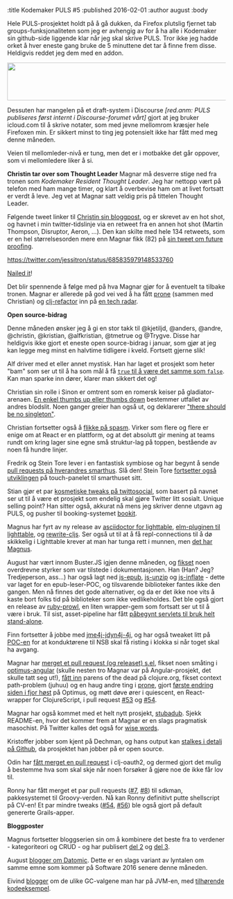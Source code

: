 :title Kodemaker PULS #5
:published 2016-02-01
:author august
:body

Hele PULS-prosjektet holdt på å gå dukken, da Firefox plutslig fjernet tab groups-funksjonaliteten som jeg er avhengig av for å ha alle i Kodemaker sin github-side liggende klar når jeg skal skrive PULS. Tror ikke jeg hadde orket å hver eneste gang bruke de 5 minuttene det tar å finne frem disse. Heldigvis reddet jeg dem med en addon.

<img src="/photos/blog/puls-5-tab-groups.png" width="690" height="87">

Dessuten har mangelen på et draft-system i Discourse *[red.anm: PULS publiseres først internt i Discourse-forumet vårt]* gjort at jeg bruker icloud.com til å skrive notater, som med jevne mellomrom kræsjer hele Firefoxen min. Er sikkert minst to ting jeg potensielt ikke har fått med meg denne måneden.

Veien til mellomleder-nivå er tung, men det er i motbakke det går oppover, som vi mellomledere liker å si.

**Christin tar over som Thought Leader**
Magnar må desverre stige ned fra tronen som *Kodemaker Resident Thought Leader*. Jeg har nettopp vært på telefon med ham mange timer, og klart å overbevise ham om at livet fortsatt er verdt å leve. Jeg vet at Magnar satt  veldig pris på tittelen Thought Leader.

Følgende tweet linker til [Christin sin bloggpost](http://kranglefant.tumblr.com/post/136874082265/tear-down-this-wall), og er skrevet av en hot shot, og havnet i min twitter-tidslinje via en retweet fra en annen hot shot (Martin Thompson, Disruptor, Aeron, ...). Den kan skilte med hele 134 retweets, som er en hel størrelsesorden mere enn Magnar fikk (82) på [sin tweet om future proofing](https://twitter.com/magnars/status/666961875683405824).

https://twitter.com/jessitron/status/685835979148533760

[Nailed it](https://twitter.com/slipset/status/685573904090447872)!

Det blir spennende å følge med på hva Magnar gjør for å eventuelt ta tilbake tronen. Magnar er allerede på god vei ved å ha fått [prone](https://github.com/magnars/prone) (sammen med Christian) og [clj-refactor](https://github.com/clojure-emacs/clj-refactor.el) inn på [en tech radar](https://juxt.pro/radar.html).

**Open source-bidrag**

Denne måneden ønsker jeg å gi en stor takk til @kjetiljd, @anders, @andre, @christin, @kristian, @alfkristian, @tmetrue og @Trygve. Disse har heldigvis ikke gjort et eneste open source-bidrag i januar, som gjør at jeg kan legge meg minst en halvtime tidligere i kveld. Fortsett gjerne slik!

Alf driver med et eller annet mystisk. Han har laget et prosjekt som heter "bam" som ser ut til å ha som mål å få [`true` til å være det samme som `false`](https://github.com/aesolbakken/bam/blob/c9d6c58c19ae5c69853ef91bb82f6e30e3217a40/src/test/groovy/bam/BokSpec.groovy). Kan man sparke inn dører, klarer man sikkert  det og!

Christian sin rolle i Sinon er omtrent som en romersk keiser på gladiator-arenaen. [En enkel thumbs up eller thumbs down](https://github.com/sinonjs/lolex/pull/34#issuecomment-169926357) bestemmer utfallet av andres blodslit. Noen ganger greier han også ut, og deklarerer ["there should be no singleton"](https://github.com/sinonjs/sinon/pull/936#issuecomment-172175661).

Christian fortsetter også å [flikke på spasm](https://github.com/cjohansen/spasm). Virker som flere og flere er enige om at React er en plattform, og at det absolutt gir mening at teams rundt om kring lager sine egne små struktur-lag på toppen, bestående av noen få hundre linjer.

Fredrik og Stein Tore lever i en fantastisk symbiose og har begynt å sende [pull requests på hverandres smarthus](https://github.com/steintore/openhabTouchPanel/pull/1). Slå den! Stein Tore [fortsetter også utviklingen](https://github.com/steintore/openhabTouchPanel) på touch-panelet til smarthuset sitt.

Stian gjør et par [kosmetiske tweaks på twittosocial](https://github.com/stiancor/twittosocial), som basert på navnet ser ut til å være et prosjekt som endelig skal gjøre Twitter litt sosialt. Unique selling point? Han sitter også, akkurat nå mens jeg skriver denne utgavn ag PULS, og pusher til booking-systemet [bookit](https://github.com/stiancor/bookit).

Magnus har fyrt av ny release av [asciidoctor for lighttable](https://twitter.com/mrundberget/status/684987598276816896), [elm-pluginen til lighttable](https://twitter.com/mrundberget/status/685179009370615812), og [rewrite-cljs](https://twitter.com/mrundberget/status/689712581108469760). Ser også ut til at å få repl-connections til å dø skikkelig i Lighttable krever at man har tunga rett i munnen, men [det har Magnus](https://github.com/LightTable/Clojure/pull/74).

August har vært innom Buster.JS igjen denne måneden, og [fikset](https://github.com/busterjs/buster-docs/commit/26bd025ab100982441f2393016f5ed82642b140e) noen overdrevne styrker som var tilstede i dokumentasjonen. Han (Han? Jeg? Tredjeperson, ass...) har også lagt ned [js-epub](https://github.com/augustl/js-epub), [js-unzip](https://github.com/augustl/js-unzip) og [js-inflate](https://github.com/augustl/js-inflate) - dette var laget for en epub-leser-POC, og tilsvarende biblioteker fantes ikke den gangen. Men nå finnes det gode alternativer, og da er det ikke noe vits å kaste bort folks tid på biblioteker som ikke vedlikeholdes. Det ble også gjort en release av [ruby-prowl](https://github.com/augustl/ruby-prowl), en liten wrapper-gem som fortsatt ser ut til å være i bruk. Til sist, asset-pipeline har fått [påbegynt servlets til bruk helt stand-alone](https://github.com/bertramdev/asset-pipeline/pull/70).

Finn fortsetter å jobbe med [jme4j-jdyn4j-4j](https://github.com/finnjohnsen/jme-dyn4j), og har også tweaket litt på [POC-en](https://github.com/finnjohnsen/remindwear) for at konduktørene til NSB skal få risting i klokka si når toget skal ha avgang.

Magnar har [merget et pull request (og releaset) s.el](https://github.com/magnars/s.el/pull/87), fikset noen småting i [optimus-angular](https://github.com/magnars/optimus-angular) (skulle nesten tro Magnar var på Angular-prosjekt, det skulle tatt seg ut!), [fått inn](https://github.com/clojure/clojure-site/pull/35) parens of the dead på clojure.org, fikset context path-problem (juhuu) og en haug andre ting i [prone](https://github.com/magnars/prone), gjort [første endring siden i fjor høst](https://github.com/magnars/optimus/pull/49) på Optimus, og møtt døve ører i quiescent, en React-wrapper for ClojureScript, i pull request [#53](https://github.com/levand/quiescent/issues/53) og [#54](https://github.com/levand/quiescent/issues/54).

Magnar har også kommet med et helt nytt prosjekt, [stubadub](https://github.com/magnars/stubadub). Sjekk README-en, hvor det kommer frem at Magnar er en slags pragmatisk masochist. På Twitter kalles det også for [wise words](https://twitter.com/philjackson/status/684292187052490753).

Kristoffer jobber som kjent på Dechman, og hans output kan [stalkes i detalj på Github](https://github.com/digibib/ls.ext), da prosjektet han jobber på er open source.

Odin har [fått merget en pull request](https://github.com/comoyo/clj-oauth2/pull/2) i clj-oauth2, og dermed gjort det mulig å bestemme hva som skal skje når noen forsøker å gjøre noe de ikke får lov til.

Ronny har fått merget et par pull requests ([#7](https://github.com/sdkman/sdkman-extensions/pull/7), [#8](https://github.com/sdkman/sdkman-extensions/pull/8)) til sdkman, pakkesystemet til Groovy-verden. Nå kan Ronny definitivt putte shellscript på CV-en! Et par mindre tweaks ([#54](https://github.com/grails/grails-profile-repository/pull/54), [#56](https://github.com/grails/grails-profile-repository/pull/56)) ble også gjort på default genererte Grails-apper.

**Bloggposter**

Magnus fortsetter bloggserien sin om å kombinere det beste fra to verdener - kategoriteori og CRUD - og har publisert [del 2](http://rundis.github.io/blog/2016/haskel_elm_spa_part2.html) og [del 3](http://rundis.github.io/blog/2016/haskel_elm_spa_part3.html).

August [blogger om Datomic](http://augustl.com/blog/2016/datomic_the_most_innovative_db_youve_never_heard_of/). Dette er en slags variant av lyntalen om samme emne som kommer på Software 2016 senere denne måneden.

Eivind [blogger](http://eivindw.github.io/2016/01/08/comparing-gc-collectors.html) om de ulike GC-valgene man har på JVM-en, med [tilhørende kodeeksempel](https://github.com/eivindw/mem-gc-test).